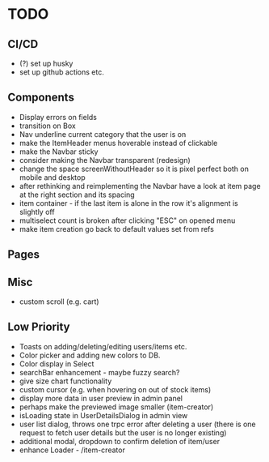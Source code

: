 # TODO

## CI/CD

- (?) set up husky
- set up github actions etc.

## Components

- Display errors on fields
- transition on Box
- Nav underline current category that the user is on
- make the ItemHeader menus hoverable instead of clickable
- make the Navbar sticky
- consider making the Navbar transparent (redesign)
- change the space screenWithoutHeader so it is pixel perfect both on mobile and desktop
- after rethinking and reimplementing the Navbar have a look at item page at the right section and its spacing
- item container - if the last item is alone in the row it's alignment is slightly off
- multiselect count is broken after clicking "ESC" on opened menu
- make item creation go back to default values set from refs

## Pages

## Misc

- custom scroll (e.g. cart)

## Low Priority

- Toasts on adding/deleting/editing users/items etc.
- Color picker and adding new colors to DB.
- Color display in Select
- searchBar enhancement - maybe fuzzy search?
- give size chart functionality
- custom cursor (e.g. when hovering on out of stock items)
- display more data in user preview in admin panel
- perhaps make the previewed image smaller (item-creator)
- isLoading state in UserDetailsDialog in admin view
- user list dialog, throws one trpc error after deleting a user (there is one request to fetch user details but the user is no longer existing)
- additional modal, dropdown to confirm deletion of item/user
- enhance Loader - /item-creator
